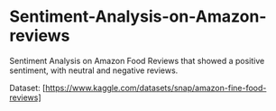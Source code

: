 # Sentiment-Analysis-on-Amazon-reviews
Sentiment Analysis on Amazon Food Reviews that showed a positive sentiment, with neutral and negative reviews.

Dataset: [https://www.kaggle.com/datasets/snap/amazon-fine-food-reviews]

